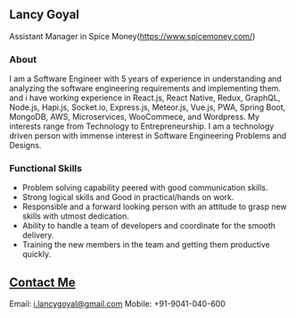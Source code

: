 ## Lancy Goyal

Assistant Manager in Spice Money(https://www.spicemoney.com/)

### About

I am a Software Engineer with 5 years of experience in understanding and analyzing the software engineering requirements and implementing them. and i have working experience in React.js, React Native, Redux, GraphQL, Node.js, Hapi.js, Socket.io, Express.js, Meteor.js, Vue.js, PWA, Spring Boot, MongoDB, AWS, Microservices, WooCommece, and Wordpress. My interests range from Technology to Entrepreneurship. I am a technology driven person with immense interest in Software Engineering Problems and Designs.

### Functional Skills

- Problem solving capability peered with good communication skills.
- Strong logical skills and Good in practical/hands on work.
- Responsible and a forward looking person with an attitude to grasp new skills with utmost dedication.
- Ability to handle a team of developers and coordinate for the smooth delivery.
- Training the new members in the team and getting them productive quickly.

[Contact Me](https://about.me/lancy)
-----------------------------------------
Email: i.lancygoyal@gmail.com
Mobile: +91-9041-040-600

